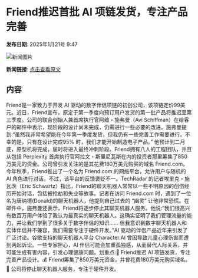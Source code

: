 # Friend推迟首批 AI 项链发货，专注产品完善

**发布日期**: 2025年1月21号 9:47

![新闻图片](https://upload.chinaz.com/2025/0121/6387304964758158834176472.png)

**新闻链接**: [点击查看原文](https://www.aibase.com/zh/news/14874)

## 内容

Friend是一家致力于开发 AI 驱动的数字伴侣项链的初创公司，该项链定价99美元。近日，Friend宣布，原定于第一季度向预订用户发货的第一批产品将推迟至第三季度。公司的联合创始人兼首席执行官阿维・施弗曼（Avi Schiffman）在给客户的邮件中表示，现阶段的设计尚未完成，仍需进行一些必要的改进。施弗曼提到:“虽然我非常希望能在今年第一季度发货，但我仍有一些完善工作需要进行。不幸的是，只有在设计完成95% 时，我们才能开始制造电子产品。” 他预计到二月底，原型机将完成，届时将进入最终冲刺阶段。Friend拥有八人的工程团队，并且从包括 Perplexity 首席执行官阿拉文・斯里尼瓦斯在内的投资者那里筹集了850万美元的资金。公司曾引发关注的是其花费180万美元购买的域名 Friend.com。今年秋季，Friend推出了一个名为 Friend.com 的网络平台，允许用户与随机的 AI 角色进行对话。不过，该平台的反馈褒贬不一。TechRadar 的记者埃里克・施瓦茨（Eric Schwartz）指出，Friend的聊天机器人常常以一些不明原因的创伤经历开始对话，包括被抢劫和失业等故事。记者在访问 Friend.com 时，遇到了一位名为唐纳德(Donald)的聊天机器人，他提到自己过去的 “幽灵” 让他非常恐慌。在邮件中，施弗曼还表示，Friend将逐步停止其聊天机器人服务。他说:“我们很高兴有数百万用户体验了我认为最真实的聊天机器人。这确实证明了我们管理流量的能力，并让我们学到了很多关于数字伴侣的知识…… 但我意识到数字聊天机器人和实体伴侣并不兼容，我们需要专注于硬件开发。”AI 驱动的伴侣产品近年来引发了广泛讨论。谷歌支持的聊天机器人平台 Character.AI 曾因导致儿童心理伤害而遭到两起诉讼。一些专家担心，AI 伴侣可能会加重孤独感，从而替代人际关系，并可能生成有害内容，引发心理健康问题。划重点:🌟 Friend推迟 AI 项链发货，专注完善产品设计。💰 Friend筹集了850万美元资金，并曾花费180万美元购买域名。🤖 公司将停止聊天机器人服务，专注于硬件开发。
